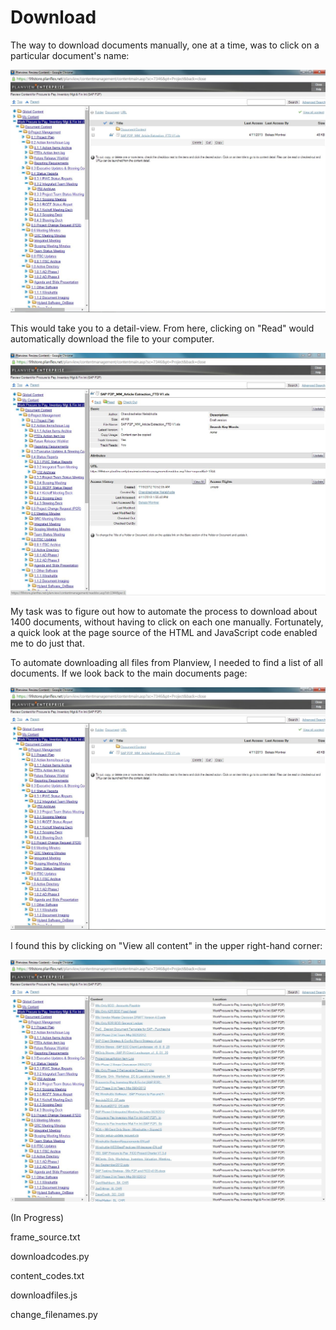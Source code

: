 Download
========

The way to download documents manually, one at a time, was to click on a particular document's name:

![Main](https://github.com/rishikapadia/99-Internship/blob/master/Planview-EPM%20Migration/planview-pics/main.jpg)

This would take you to a detail-view. From here, clicking on "Read" would automatically download the file to your computer.

![Read Document](https://github.com/rishikapadia/99-Internship/blob/master/Planview-EPM%20Migration/planview-pics/read.jpg)

My task was to figure out how to automate the process to download about 1400 documents, without having to click on each one manually. Fortunately, a quick look at the page source of the HTML and JavaScript code enabled me to do just that.

To automate downloading all files from Planview, I needed to find a list of all documents. If we look back to the main documents page:

![Main Page](https://github.com/rishikapadia/99-Internship/blob/master/Planview-EPM%20Migration/planview-pics/main.jpg)

I found this by clicking on "View all content" in the upper right-hand corner:

![view all content](https://github.com/rishikapadia/99-Internship/blob/master/Planview-EPM%20Migration/planview-pics/view_content.jpg)



(In Progress)



frame_source.txt

downloadcodes.py

content_codes.txt

downloadfiles.js

change_filenames.py


